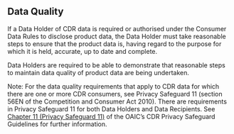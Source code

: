 
## Data Quality
If a Data Holder of CDR data is required or authorised under the Consumer Data Rules to disclose product data, the Data Holder must take reasonable steps to ensure that the product data is, having regard to the purpose for which it is held, accurate, up to date and complete.

Data Holders are required to be able to demonstrate that reasonable steps to maintain data quality of product data are being undertaken.

Note: For the data quality requirements that apply to CDR data for which there are one or more CDR consumers, see Privacy Safeguard 11 (section 56EN of the Competition and Consumer Act 2010). There are requirements in Privacy Safeguard 11 for both Data Holders and Data Recipients. See [Chapter 11 (Privacy Safeguard 11)](https://www.oaic.gov.au/consumer-data-right/cdr-privacy-safeguard-guidelines/chapter-11-privacy-safeguard-11-quality-of-cdr-data/) of the OAIC’s CDR Privacy Safeguard Guidelines for further information.
